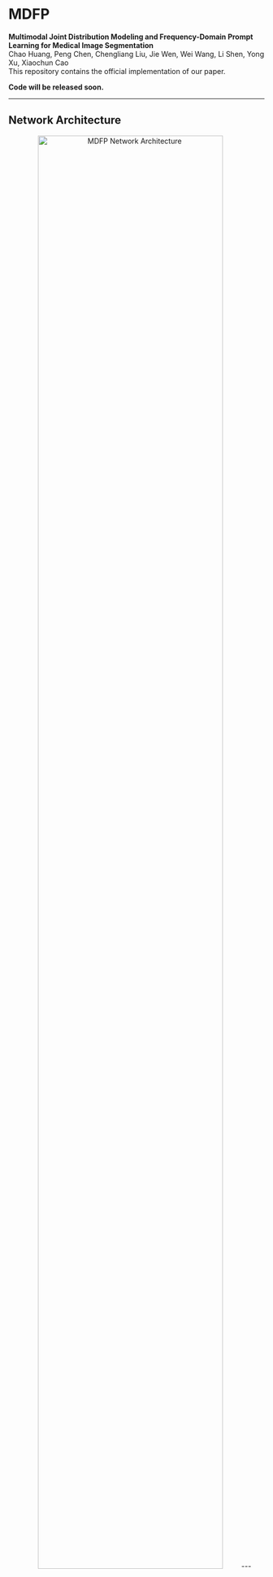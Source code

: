 # MDFP

**Multimodal Joint Distribution Modeling and Frequency-Domain Prompt Learning for Medical Image Segmentation**  
Chao Huang, Peng Chen, Chengliang Liu, Jie Wen, Wei Wang, Li Shen, Yong Xu, Xiaochun Cao  
This repository contains the official implementation of our paper.  

**Code will be released soon.**  

---

## Network Architecture

<p align="center">
  <img src="https://github.com/user-attachments/assets/41326b2d-78eb-472a-bd43-80447322ebe0" alt="MDFP Network Architecture" width="85%">
---

